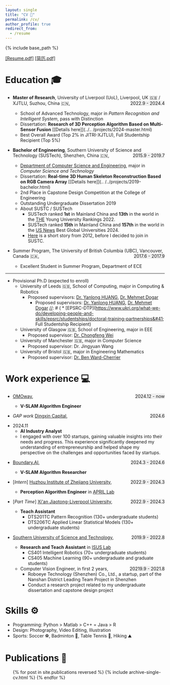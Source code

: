 ```yaml
---
layout: single
title: "CV 📑"
permalink: /cv/
author_profile: true
redirect_from:
  - /resume
---
```


{% include base_path %}

[[Resume.pdf]](https://drive.google.com/file/d/1tV_HWoPmH-wsyAeUMnmPxYyeKQkzrKXr/preview)
[[简历.pdf]](https://drive.google.com/file/d/1drHYbIYqrfC0wJuacXsuvxk_bc-8C5Ar/preview)

Education 🎓
======
* **Master of Research**, University of Liverpool (UoL), Liverpool, UK 🇬🇧 / XJTLU, Suzhou, China 🇨🇳, <span 
  style="float: right; background-color: #f0f0f0;">2022.9 - 2024.4</span>
  * School of Advanced Technology, major in _Pattern Recognition and Intelligent System_, pass with Distinction 
  * Dissertation: **Research of 3D Perception Algorithm Based on Multi-Sensor Fusion** [[Details here]](../..
    /projects/2024-master.html)
  * Best Overall Award (Top 2% in JITRI-XJTLU), Full Studentship Recipient (Top 5%)


* **Bachelor of Engineering**, Southern University of Science and Technology (SUSTech), Shenzhen, China 🇨🇳, <span 
  style="float: right; background-color: #f0f0f0;">2015.9 - 2019.7</span>
  * [Department of Computer Science and Engineering](https://cse.sustech.edu.cn/en), major in _Computer Science and Technology_
  * Dissertation: **Real-time 3D Human Skeleton Reconstruction Based on RGB Camera Array** [[Details here]](..
    /../projects/2019-bachelor.html)
  * 2nd Place in Capstone Design Competition at the College of Engineering
  * Outstanding Undergraduate Dissertation 2019
  * About SUSTC / SUSTech
    * SUSTech ranked **1st** in Mainland China and **13th** in the world in the [THE](https://www.timeshighereducation.com) Young University Rankings 2022.
    * SUSTech ranked **15th** in Mainland China and **157th** in the world in the [US News](https://www.timeshighereducation.com) Best Global Universities 2024.
    * [Here](https://www.nature.com/articles/nature.2012.10631) is a short story from 2012, before I decided to join in SUSTC. 

* Summer Program, The University of British Columbia (UBC), Vancouver, Canada 🇨🇦, <span style="float: right; 
  background-color: #f0f0f0;">2017.6 - 2017.9</span>
  * Excellent Student in Summer Program, Department of ECE

-----
* Provisional Ph.D (expected to enroll)
  * University of Leeds 🇬🇧, School of Computing, major in Computing & Robotics
    * Proposed supervisors: [Dr. Yanlong HUANG](https://eps.leeds.ac.uk/computing/staff/8178/dr-yanlong-huang), [Dr. Mehmet Dogar](https://eps.leeds.ac.uk/computing/staff/743/dr-mehmet-dogar)
      * Proposed supervisors: [Dr. Yanlong HUANG](https://eps.leeds.ac.uk/computing/staff/8178/dr-yanlong-huang), [Dr. Mehmet Dogar](https://eps.leeds.ac.uk/computing/staff/743/dr-mehmet-dogar)
[//]: # (      * [EPSRC-DTP]&#40;https://www.ukri.org/what-we-do/developing-people-and-skills/epsrc/studentships/doctoral-training-partnerships&#41; Full Studentship Recipient)
  * University of Glasgow 🇬🇧, School of Engineering, major in EEE
    * Proposed supervisor: [Dr. Chongfeng Wei](https://www.gla.ac.uk/schools/engineering/staff/chongfengwei/)
  * University of Manchester 🇬🇧, major in Computer Science
    * Proposed supervisor: Dr. Jingyuan Wang
  * University of Bristol 🇬🇧, major in Engineering Mathematics
    * Proposed supervisor: [Dr. Ben Ward-Cherrier](https://www.bristol.ac.uk/people/person/Ben-Ward-Cherrier-054a2ca1-4381-4f3d-892d-0492cd713e37/)


Work experience 💻 
======
* [OMOway](https://www.omoway.com/), <span style="float: right; background-color: #f0f0f0;">2024.12 - now</span>
  * **V-SLAM Algorithm Engineer**

* *GAP work* [Dingxin Capital](http://www.dingxin-capital.com), <span style="float: right; background-color: #f0f0f0;
  ">2024.6 
- 2024.11</span>
  * **AI Industry Analyst**
  * I engaged with over 100 startups, gaining valuable insights into their needs and progress. This experience significantly deepened my understanding of entrepreneurship and helped shape my perspective on the challenges and opportunities faced by startups.

* [Boundary.AI](https://www.boundaryai.cn/en), <span style="float: right; background-color: #f0f0f0;">2024.3 - 2024.6</span>
  * **V-SLAM Algorithm Researcher**

* [*Intern*] [Huzhou Institute of Zhejiang University](http://hzi.zju.edu.cn), <span style="float: right; 
  background-color: 
  #f0f0f0;">2022.9 - 2024.3</span>
  * **Perception Algorithm Engineer** in [APRIL Lab](https://april.zju.edu.cn)

* [*Part Time*] [Xi'an Jiaotong-Liverpool University](https://www.xjtlu.edu.cn/en), <span style="float: right; background-color: #f0f0f0;">2022.9 - 2024.3</span>
  * **Teach Assistant**
    * DTS201TC Pattern Recognition (130+ undergraduate students)
    * DTS206TC Applied Linear Statistical Models (130+ undergraduate students)

* [Southern University of Science and Technology](https://www.sustech.edu.cn/en/), <span style="float: right; background-color: #f0f0f0;">2019.9 - 
  2022.8</span>
  * **Research and Teach Assistant** in [ISUS Lab](https://github.com/sustech-isus)
    * CS401 Intelligent Robotics (70+ undergraduate students)
    * CS405 Machine Learning (90+ undergraduate and graduate students)
  * Computer Vision Engineer, in first 2 years, <span style="float: right; background-color: #f0f0f0;">20219.9 - 2021.8</span>
    * Roboeye Technology (Shenzhen) Co., Ltd., a startup, part of the Nanshan District Leading Team Project in Shenzhen
    * Conduct a research project related to my undergraduate dissertation and capstone design project

[//]: # (* [*Intern*] Baker Tilly China Certified Public Accountants, <span style="float: right; background-color: #f0f0f0;">2018.5 - 2018.8</span>)

[//]: # (  * Due Diligence Analyst)
  
Skills ⚙️ 
======
* Programming: Python > Matlab > C++ = Java > R
* Design: Photography, Video Editing, Illustration
* Sports: Soccer ⚽️, Badminton 🏸, Table Tennis 🏓, Hiking ⛰️

Publications 📑 
======
  <ul>{% for post in site.publications reversed %}
    {% include archive-single-cv.html %}
  {% endfor %}</ul>
